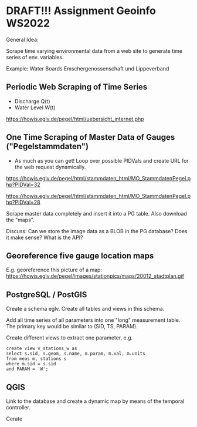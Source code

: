 # DRAFT!!! Assignment Geoinfo WS2022

General Idea:

Scrape time varying environmental data from a web site to generate time series of env. variables.

Example: Water Boards Emschergenossenschaft und Lippeverband 

## Periodic Web Scraping of Time Series 
* Discharge Q(t)
* Water Level W(t) 

https://howis.eglv.de/pegel/html/uebersicht_internet.php

## One Time Scraping of Master Data of Gauges ("Pegelstammdaten")

* As much as you can get! Loop over possible PIDVals and create URL for the web request dynamically.

https://howis.eglv.de/pegel/html/stammdaten_html/MO_StammdatenPegel.php?PIDVal=32

https://howis.eglv.de/pegel/html/stammdaten_html/MO_StammdatenPegel.php?PIDVal=28

Scrape master data completely and insert it into a PG table. Also download the "maps".

Discuss: Can we store the image data as a BLOB in the PG database? Does it make sense? What is the API?

## Georeference five gauge location maps 

E.g. georeference this picture of a map: https://howis.eglv.de/pegel/images/stationpics/maps/20012_stadtplan.gif

## PostgreSQL / PostGIS

Create a schema eglv. Create all tables and views in this schema. 

Add all time series of all parameters into one "long" measurement table. The primary key would be similar to (SID, TS, PARAM).

Create different views to extract one parameter, e.g. 
```
create view v_stations_w as
select s.sid, s.geom, s.name, m.param, m.val, m.units 
from meas m, stations s 
where m.sid = s.sid 
and PARAM = 'W';
```

## QGIS

Link to the database and create a dynamic map by means of the temporal controller.

Cerate 




